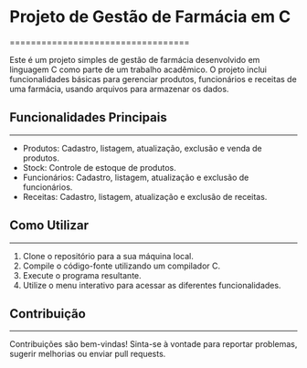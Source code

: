 # Projeto de Gestão de Farmácia em C
==================================

Este é um projeto simples de gestão de farmácia desenvolvido em linguagem C como parte de um trabalho acadêmico. O projeto inclui funcionalidades básicas para gerenciar produtos, funcionários e receitas de uma farmácia, usando arquivos para armazenar os dados.

## Funcionalidades Principais
--------------------------

-   Produtos: Cadastro, listagem, atualização, exclusão e venda de produtos.
-   Stock: Controle de estoque de produtos.
-   Funcionários: Cadastro, listagem, atualização e exclusão de funcionários.
-   Receitas: Cadastro, listagem, atualização e exclusão de receitas.

## Como Utilizar
-------------

1.  Clone o repositório para a sua máquina local.
2.  Compile o código-fonte utilizando um compilador C.
3.  Execute o programa resultante.
4.  Utilize o menu interativo para acessar as diferentes funcionalidades.

## Contribuição
------------

Contribuições são bem-vindas! Sinta-se à vontade para reportar problemas, sugerir melhorias ou enviar pull requests.

